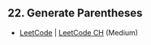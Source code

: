 ## 22. Generate Parentheses

-  [LeetCode](https://leetcode.com/problems/generate-parentheses/) | [LeetCode CH](https://leetcode.cn/problems/generate-parentheses/) (Medium)
